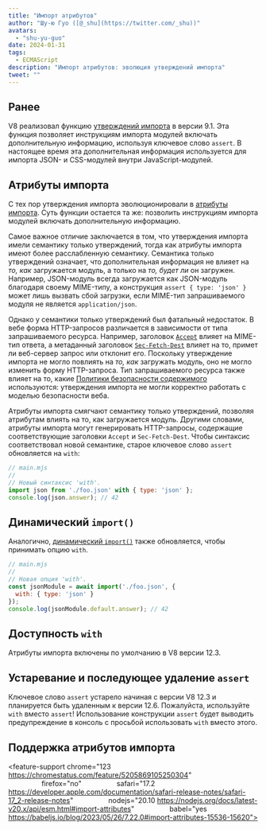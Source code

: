 ```yaml
---
title: "Импорт атрибутов"
author: "Шу-ю Гуо ([@_shu](https://twitter.com/_shu))"
avatars: 
  - "shu-yu-guo"
date: 2024-01-31
tags: 
  - ECMAScript
description: "Импорт атрибутов: эволюция утверждений импорта"
tweet: ""
---
```


## Ранее

V8 реализовал функцию [утверждений импорта](https://chromestatus.com/feature/5765269513306112) в версии 9.1. Эта функция позволяет инструкциям импорта модулей включать дополнительную информацию, используя ключевое слово `assert`. В настоящее время эта дополнительная информация используется для импорта JSON- и CSS-модулей внутри JavaScript-модулей.

<!--truncate-->
## Атрибуты импорта

С тех пор утверждения импорта эволюционировали в [атрибуты импорта](https://github.com/tc39/proposal-import-attributes). Суть функции остается та же: позволить инструкциям импорта модулей включать дополнительную информацию.

Самое важное отличие заключается в том, что утверждения импорта имели семантику только утверждений, тогда как атрибуты импорта имеют более расслабленную семантику. Семантика только утверждений означает, что дополнительная информация не влияет на _то, как_ загружается модуль, а только на _то, будет ли_ он загружен. Например, JSON-модуль всегда загружается как JSON-модуль благодаря своему MIME-типу, а конструкция `assert { type: 'json' }` может лишь вызвать сбой загрузки, если MIME-тип запрашиваемого модуля не является `application/json`.

Однако у семантики только утверждений был фатальный недостаток. В вебе форма HTTP-запросов различается в зависимости от типа запрашиваемого ресурса. Например, заголовок [`Accept`](https://developer.mozilla.org/en-US/docs/Web/HTTP/Headers/Accept) влияет на MIME-тип ответа, а метаданный заголовок [`Sec-Fetch-Dest`](https://web.dev/articles/fetch-metadata) влияет на то, примет ли веб-сервер запрос или отклонит его. Поскольку утверждение импорта не могло повлиять на _то, как_ загружать модуль, оно не могло изменить форму HTTP-запроса. Тип запрашиваемого ресурса также влияет на то, какие [Политики безопасности содержимого](https://developer.mozilla.org/en-US/docs/Web/HTTP/CSP) используются: утверждения импорта не могли корректно работать с моделью безопасности веба.

Атрибуты импорта смягчают семантику только утверждений, позволяя атрибутам влиять на то, как загружается модуль. Другими словами, атрибуты импорта могут генерировать HTTP-запросы, содержащие соответствующие заголовки `Accept` и `Sec-Fetch-Dest`. Чтобы синтаксис соответствовал новой семантике, старое ключевое слово `assert` обновляется на `with`:

```javascript
// main.mjs
//
// Новый синтаксис 'with'.
import json from './foo.json' with { type: 'json' };
console.log(json.answer); // 42
```

## Динамический `import()`

Аналогично, [динамический `import()`](https://v8.dev/features/dynamic-import#dynamic) также обновляется, чтобы принимать опцию `with`.

```javascript
// main.mjs
//
// Новая опция 'with'.
const jsonModule = await import('./foo.json', {
  with: { type: 'json' }
});
console.log(jsonModule.default.answer); // 42
```

## Доступность `with`

Атрибуты импорта включены по умолчанию в V8 версии 12.3.

## Устаревание и последующее удаление `assert`

Ключевое слово `assert` устарело начиная с версии V8 12.3 и планируется быть удаленным к версии 12.6. Пожалуйста, используйте `with` вместо `assert`! Использование конструкции `assert` будет выводить предупреждение в консоль с просьбой использовать `with` вместо этого.

## Поддержка атрибутов импорта

<feature-support chrome="123 https://chromestatus.com/feature/5205869105250304"
                 firefox="no"
                 safari="17.2 https://developer.apple.com/documentation/safari-release-notes/safari-17_2-release-notes"
                 nodejs="20.10 https://nodejs.org/docs/latest-v20.x/api/esm.html#import-attributes"
                 babel="yes https://babeljs.io/blog/2023/05/26/7.22.0#import-attributes-15536-15620"></feature-support>
